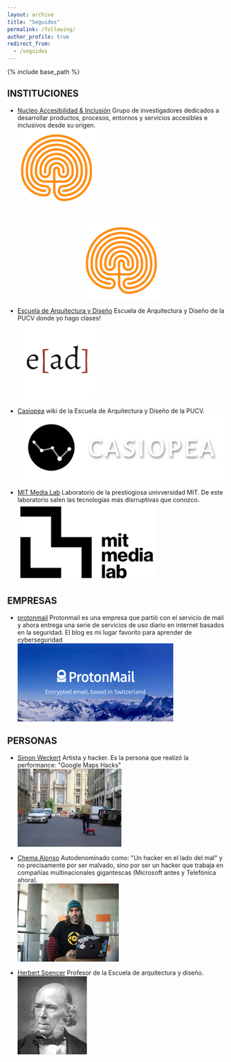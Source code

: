 ```yaml
---
layout: archive
title: "Seguidos"
permalink: /following/
author_profile: true
redirect_from:
  - /seguidos
---
```


{% include base_path %}

## INSTITUCIONES

* [Nucleo Accesibilidad & Inclusión](http://accesibilidad-inclusion.cl "Nucleo")
  Grupo de investigadores dedicados a desarrollar productos, procesos, entornos y servicios accesibles e inclusivos desde su origen.
  <br/><img src='/images/NAI.png'>
  <center> <br/><img src='/images/NAI.png'> <center>
  
* [Escuela de Arquitectura y Diseño](https://www.ead.pucv.cl "la escuela")
  Escuela de Arquitectura y Diseño de la PUCV donde yo hago clases!
  <br/><img src='/images/ead.png'>

* [Casiopea](https://wiki.ead.pucv.cl/Casiopea "la wiki")
  wiki de la Escuela de Arquitectura y Diseño de la PUCV.
  <br/><img src='/images/casiopea-header.png'>

* [MIT Media Lab](https://www.media.mit.edu "MIT Media Lab")
  Laboratorio de la prestiogiosa univversidad MIT. De este laboratorio salen las tecnologías más disrruptivas que conozco.
  <br/><img src='/images/Mit_medialab_logo.png'>

## EMPRESAS

* [protonmail](https://protonmail.com/blog/ "protonmail")
  Protonmail es una empresa que partió con el servicio de mail y ahora entrega una serie de servicios de uso diario en internet basados en la seguridad. El blog es mi lugar favorito para aprender de cyberseguridad
  <br/><img src='/images/ProtonMail-Swiss.png'>


## PERSONAS

* [Simon Weckert](http://simonweckert.com/work.html "Simon")
  Artista y hacker. Es la persona que realizó la performance: "Google Maps Hacks" 
  <br/><img src='/images/4.JPG'>

* [Chema Alonso](https://www.elladodelmal.com "Chema Alonso")
  Autodenominado como: "Un hacker en el lado del mal" y no precisamente por ser malvado, sino por ser un hacker que trabaja en compañias multinacionales gigantescas (Microsoft antes y Telefónica ahora). 
  <br/><img src='/images/las-empresas-que-no-tienen-emprendedores-en-su-staff-se-mueren.jpg'>

* [Herbert Spencer](https://www.herbertspencer.net "Herbert")
  Profesor de la Escuela de arquitectura y diseño.
  <br/><img src='/images/herbert.jpg'>

  
